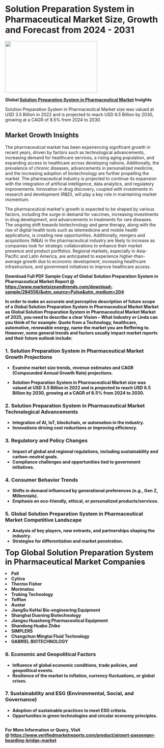 <H1>Solution Preparation System in Pharmaceutical Market Size, Growth and Forecast from 2024 - 2031</H1><img class="aligncenter size-medium wp-image-584254" src="https://thirdeyenews.in/wp-content/uploads/2024/09/Global-Market-Research-300x168.jpeg" alt="" width="300" height="168" /><p><strong>Global&nbsp;<a href="https://www.marketsizeandtrends.com/download-sample/284556/&amp;utm_source=Pulse&amp;utm_medium=204">Solution Preparation System in Pharmaceutical Market</a> Insights</strong></p><p>Solution Preparation System in Pharmaceutical Market size was valued at USD 3.5 Billion in 2022 and is projected to reach USD 6.5 Billion by 2030, growing at a CAGR of 8.5% from 2024 to 2030.</p><p><h2>Market Growth Insights</h2> <p>The pharmaceutical market has been experiencing significant growth in recent years, driven by factors such as technological advancements, increasing demand for healthcare services, a rising aging population, and expanding access to healthcare across developing nations. Additionally, the prevalence of chronic diseases, advancements in personalized medicine, and the increasing adoption of biotechnology are further propelling the market. The pharmaceutical industry is projected to continue its expansion with the integration of artificial intelligence, data analytics, and regulatory improvements. Innovation in drug discovery, coupled with investments in research and development (R&D), will play a key role in maintaining market momentum.</p> <p><strong></strong></p> <p>The pharmaceutical market's growth is expected to be shaped by various factors, including the surge in demand for vaccines, increasing investments in drug development, and advancements in treatments for rare diseases. The ongoing shift towards biotechnology and gene therapy, along with the rise of digital health tools such as telemedicine and mobile health applications, is creating new opportunities. Additionally, mergers and acquisitions (M&A) in the pharmaceutical industry are likely to increase as companies look for strategic collaborations to enhance their market presence and product portfolios. Regional markets, especially in Asia-Pacific and Latin America, are anticipated to experience higher-than-average growth due to economic development, increasing healthcare infrastructure, and government initiatives to improve healthcare access.</p> <p><strong></p><p><span class=""><strong>Download Full PDF Sample Copy of Global Solution Preparation System in Pharmaceutical Market Report</strong> @ <a href="https://www.marketsizeandtrends.com/download-sample/284556/&amp;utm_source=Pulse&amp;utm_medium=204" target="_blank">https://www.marketsizeandtrends.com/download-sample/284556/&amp;utm_source=Pulse&amp;utm_medium=204</a></span></p><p>In order to make an accurate and perceptive description of future scope of a Global&nbsp;Solution Preparation System in Pharmaceutical Market Market as Global&nbsp;Solution Preparation System in Pharmaceutical Market Market of 2025, you need to describe a clear Vision &ndash; What Industry or Linda can you think of for example: Quote from a Technology, healthcare, automotive, renewable energy, name the market you are Reffering to. However, some general trends and factors usually impact market reports and their future outlook include:</p><h3>1.&nbsp;<strong>Solution Preparation System in Pharmaceutical Market Growth Projections</strong></h3><ul><li>Examine market size trends, revenue estimates and CAGR (Compounded Annual Growth Rate) projections.</li><li><p>Solution Preparation System in Pharmaceutical Market size was valued at USD 3.5 Billion in 2022 and is projected to reach USD 6.5 Billion by 2030, growing at a CAGR of 8.5% from 2024 to 2030.</p></li></ul><h3>2.&nbsp;<strong>Solution Preparation System in Pharmaceutical Market Technological Advancements</strong></h3><ul><li>Integration of AI, IoT, blockchain, or automation in the industry.</li><li>Innovations driving cost reductions or improving efficiency.</li></ul><h3>3.&nbsp;<strong>Regulatory and Policy Changes</strong></h3><ul><li>Impact of global and regional regulations, including sustainability and carbon-neutral goals.</li><li>Compliance challenges and opportunities tied to government initiatives.</li></ul><h3>4.&nbsp;<strong>Consumer Behavior Trends</strong></h3><ul><li>Shifts in demand influenced by generational preferences (e.g., Gen Z, Millennials).</li><li>Emphasis on eco-friendly, ethical, or personalized products/services.</li></ul><h3>5.&nbsp;<strong>Global Solution Preparation System in Pharmaceutical Market Competitive Landscape</strong></h3><ul><li>Analysis of key players, new entrants, and partnerships shaping the industry.</li><li>Strategies for differentiation and market penetration.</li></ul><p data-pm-slice="1 1 []"><span style="color: inherit; font-family: inherit; font-size: 25px;">Top Global Solution Preparation System in Pharmaceutical Market Companies</span></p><div class="" data-test-id=""><p><li>Pall</li><li> Cytiva</li><li> Thermo Fisher</li><li> Morimatsu</li><li> Truking Technology</li><li> Tofflon</li><li> Austar</li><li> JiangSu KeHai Bio-engineering Equipment</li><li> Shanghai Duoning Biotechnology</li><li> Jiangsu Huasheng Pharmaceutical Equipment</li><li> Shandong Huabo Zhike</li><li> SIMPLERS</li><li> Changchun Mingtai Fluid Technology</li><li> GABRIEL BIOTECHNOLOGY</li></p></div><h3>6.&nbsp;<strong>Economic and Geopolitical Factors</strong></h3><ul><li>Influence of global economic conditions, trade policies, and geopolitical events.</li><li>Resilience of the market to inflation, currency fluctuations, or global crises.</li></ul><h3>7.&nbsp;<strong>Sustainability and ESG (Environmental, Social, and Governance)</strong></h3><ul><li>Adoption of sustainable practices to meet ESG criteria.</li><li>Opportunities in green technologies and circular economy principles.</li></ul><h2><strong style="font-size: 14px;">For More Information or Query, Visit @&nbsp;</strong><a style="background-color: #ffffff; font-size: 14px;" href="https://www.marketsizeandtrends.com/report/solution-preparation-system-in-pharmaceutical-market/" target="_blank">https://www.verifiedmarketreports.com/product/airport-passenger-boarding-bridge-market</a></h2>

